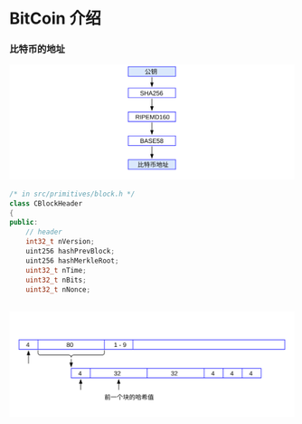 # BitCoin 介绍

### 比特币的地址

![](x0001.svg) <!-- 比特币的地址 -->


```cpp
/* in src/primitives/block.h */
class CBlockHeader
{
public:
    // header
    int32_t nVersion;
    uint256 hashPrevBlock;
    uint256 hashMerkleRoot;
    uint32_t nTime;
    uint32_t nBits;
    uint32_t nNonce;
    
```
![](x0002.svg) <!-- 比特币的块结构 -->

